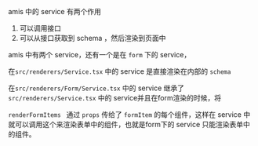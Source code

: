 amis 中的 service 有两个作用

1. 可以调用接口
2. 可以从接口获取到 schema ，然后渲染到页面中

amis  中有两个 service，还有一个是在 `form` 下的 service，

在`src/renderers/Service.tsx`  中的 service 是直接渲染在内部的 `schema` 

在`src/renderers/Form/Service.tsx` 中的 service 继承了 `src/renderers/Service.tsx`   中的 service并且在form渲染的时候，将 

`renderFormItems ` 通过 `props` 传给了 `formItem` 的每个组件，这样在 service 中就可以调用这个来渲染表单中的组件，也就是form下的 service 只能渲染表单中的组件。

